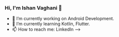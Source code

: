 ### Hi, I'm Ishan Vaghani 👋

- 🔭 I’m currently working on Android Development.
- 🌱 I’m currently learning Kotlin, Flutter.
- 📫 How to reach me: LinkedIn
-->
